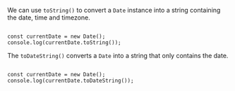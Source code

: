 We can use `toString()`
to convert a `Date` instance into a string
containing the date, time and timezone.

<codeblock language="javascript" type="lesson">
<code>
const currentDate = new Date();
console.log(currentDate.toString());
</code>
</codeblock>

The `toDateString()` converts a `Date` into a string that only contains the date.

<codeblock language="javascript" type="lesson">
<code>
const currentDate = new Date();
console.log(currentDate.toDateString());
</code>
</codeblock>
